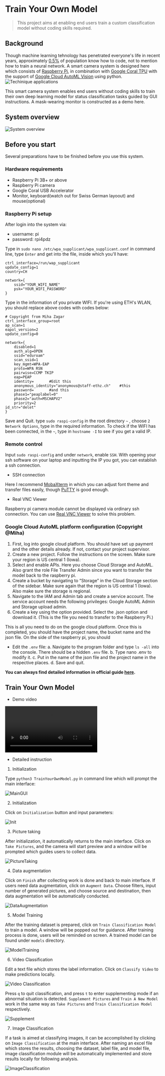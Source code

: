 # Train Your Own Model
> This project aims at enabling end users train a custom classification model without coding skills required.

## Background
Though machine learning tehnology has penetrated everyone's life in recent years, 
approximately [0.5%](https://www.future-processing.com/blog/how-many-developers-are-there-in-the-world-in-2019)
of population know how to code, not to mention how to train a neural network. 
A smart camera system is designed here which consists of [Raspberry Pi](https://www.raspberrypi.org/),
in combination with [Google Coral TPU](https://coral.ai/products/accelerator/) with the support of
[Google Cloud AutoML Vision](https://cloud.google.com/vision/automl/docs/tutorial#tutorial-vision-dataset-python)
using python.
![Techinique applications](PIctures/UsedTechnique.png)

This smart camera system enables end users without coding skills to train their own deep learning model
for status classification tasks guided by GUI instructions. A mask-wearing monitor is constructed as a demo here.

## System overview
![System overview](PIctures/HeadPic.png)

## Before you start
Several preparations have to be finished before you use this system.
### Hardware requirements
- Raspberry Pi 3B+ or above
- Raspberry Pi camera
- Google Coral USB Accelerator
- Monitor, keyboard(watch out for Swiss German layoout) and mouse(optional)

### Raspberry Pi setup

After login into the system via:

- username: pi
- password: rpi4pdz

Type in `sudo nano /etc/wpa_supplicant/wpa_supplicant.conf` in command line, type `Enter` and get into the file, inside which you'll have:

```
ctrl_interface=/run/wap_supplicant
update_config=1
country=CH

network={
	ssid="YOUR_WIFI_NAME"
	psk="YOUR_WIFI_PASSWORD"
}
```

Type in the information of you private WIFI. If you're using ETH's WLAN, you should replace above codes with codes below:

```
# Copyright from Miha Zagar
ctrl_interface_group=root
ap_scan=1
eapol_version=2
update_config=0

network={
	disabled=1
	auth_alg=OPEN
	ssid="eduroam"
	scan_ssid=1
	key_mgmt=WPA-EAP
	proto=WPA RSN
	pairwise=CCMP TKIP
	eap=PEAP
	identity=		#Edit this
	anonymous_identity="anonymous@staff-ethz.ch"	#this
	password=		#and this
	phase1="peaplabel=0"
	phase2="auth=MSCHAPV2"
	priority=2
id_str="delet"
}
```

Save and Quit. type `sudo raspi-config` in the root directory `~` , 
choose `2 Network Options`, type in the required information. 
To check if the WIFI has been connected, in the `~`, 
type in `hostname -I` to see if you get a valid IP.

### Remote control
Input `sudo raspi-config` and under `network`, enable `SSH`. 
With opening your ssh software on your laptop and inputting the IP you got, 
you can establish a ssh connection.

- SSH connection

Here I recommend [MobaXterm](https://mobaxterm.mobatek.net/) in which you can 
adjust font theme and transfer files easily, 
though [PuTTY](https://www.putty.org/) is good enough.

- Real VNC Viewer

Raspberry pi camera module cannot be displayed via ordinary ssh connection. 
You can use [Real VNC Viewer](https://www.realvnc.com/en/connect/download/viewer/)
to solve this problem.

### Google Cloud AutoML platform configuration (Copyright @Miha)
1. First, log into google cloud platform. You should have set up payment and the other details already. If not, contact your project supervisor.
2. Create a new project. Follow the instructions on the screen. Make sure your region is US central 1 (Iowa). 
3. Select and enable APIs. Here you choose Cloud Storage and AutoML. 
Also grant the role File Transfer Admin since you want to transfer the model back to the raspberry pi. 
4. Create a bucket by navigating to “Storage” in the Cloud Storage section of the sidebar. 
Make sure again that the region is US central 1 (Iowa). Also make sure the storage is regional. 
5. Navigate to the IAM and Admin tab and create a service account. 
The service account needs the following privileges: Google AutoML Admin and Storage upload admin. 
6. Create a key using the option provided. Select the .json option and download it. (This is the file you need to transfer to the Raspberry Pi.)

This is all you need to do on the google cloud platform.
Once this is completed, you should have the project name, the bucket name and the json file.
On the side of the raspberry pi, you should

- Edit the `.env` file: 
    a. Navigate to the program folder and type `ls -all` into the console. There should be a hidden `.env` file. 
    b. Type nano .env to modify it. 
    c. Put in the name of the json file and the project name in the respective places. 
    d. Save and quit.

**You can always find detailed information in official guide [here](https://cloud.google.com/vision/automl/docs/before-you-begin).**

## Train Your Own Model
- Demo video

![Demo](PIctures/Demo.mp4)

- Detailed instruction
1. Initialization

Type `python3 TrainYourOwnModel.py` in command line which will prompt the main interface:

![MainGUI](PIctures/MainGUI.png)

2. Initialization

Click on `Initialization` button and input parameters:

![Init](PIctures/Init.png)

3. Picture taking

After initialization, it automatically returns to the main interface. 
Click on `Take Pictures`, and the camera will start preview and a window will be prompted which guides users to collect data. 

![PictureTaking](PIctures/PictureTaking.png)

4. Data augmentation

Click on `Finish` after collecting work is done and back to main interface. If users need data augmentation, click on `Augment Data`. 
Choose filters, input number of generated pictures, and choose source and destination, then data augmentation will be automatically conducted. 

![DataAugmentation](PIctures/DataAugmentation.png)

5. Model Training

After the training dataset is prepared, click on `Train Classification Model` to train a model. A window will be popped out for guidance. 
After training process is done, users will be reminded on screen. A trained model can be found under `models` directory.

![ModelTraining](PIctures/ModelTraining.png)

6. Video Classification

Edit a text file which stores the label information. Click on `Classify Video` to make predictions locally.

![Video Classification](PIctures/VideoClassification.png)

Press `q` to quit classification, and press `t` to enter supplementing mode if an abnormal situation is detected. 
`Supplement Pictures` and `Train Α New Model` work in the same way as `Take Pictures` and `Train Classification Model` respectively.

![Supplement](PIctures/Supplement.png)

7. Image Classification

If a task is aimed at classifying images, it can be accomplished by clicking on `Image Classification` at the main interface. 
After naming an excel file which stores the results, choosing the dataset, label file, and model file, 
image classification module will be automatically implemented and store results locally for following analysis.

![ImageClassification](PIctures/ImageClassification.png)

